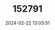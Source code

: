 ---
title: "152791"
category: "Opuntia tomentosa"
draft: false
date: 2024-02-22 13:03:51
languages:
  Spanish; Castilian: ["Nopal Chamacuerito"]
  English: ["Woollyjoint Pricklypear"]
---
